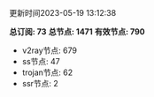 更新时间2023-05-19 13:12:38

**总订阅: 73**
**总节点: 1471**
**有效节点: 790**
- v2ray节点: 679
- ss节点: 47
- trojan节点: 62
- ssr节点: 2
